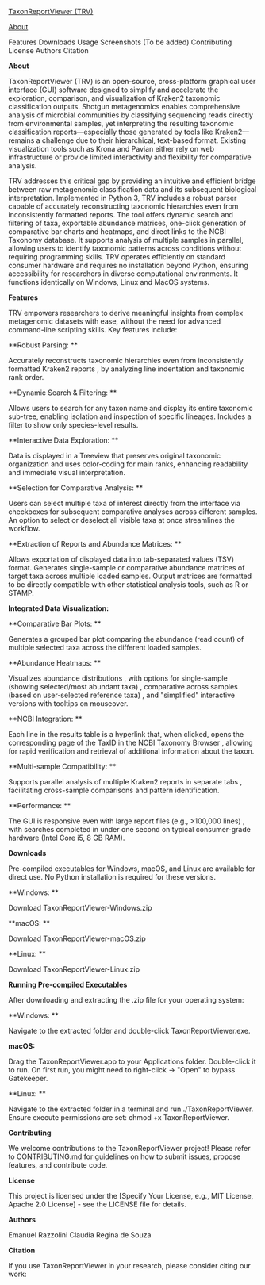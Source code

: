 [TaxonReportViewer (TRV)](https://github.com/erazzolini/taxonreportviewer/blob/main/trv.png)

[About](https://github.com/erazzolini/taxonreportviewer/blob/main/About)

Features
Downloads
Usage
Screenshots (To be added)
Contributing
License
Authors
Citation


**About**

TaxonReportViewer (TRV) is an open-source, cross-platform graphical user interface (GUI) software designed to simplify and accelerate the exploration, comparison, and visualization of Kraken2 taxonomic classification outputs. Shotgun metagenomics enables comprehensive analysis of microbial communities by classifying sequencing reads directly from environmental samples, yet interpreting the resulting taxonomic classification reports—especially those generated by tools like Kraken2—remains a challenge due to their hierarchical, text-based format. Existing visualization tools such as Krona and Pavian either rely on web infrastructure or provide limited interactivity and flexibility for comparative analysis.


TRV addresses this critical gap by providing an intuitive and efficient bridge between raw metagenomic classification data and its subsequent biological interpretation. Implemented in Python 3, TRV includes a robust parser capable of accurately reconstructing taxonomic hierarchies even from inconsistently formatted reports. The tool offers dynamic search and filtering of taxa, exportable abundance matrices, one-click generation of comparative bar charts and heatmaps, and direct links to the NCBI Taxonomy database. It supports analysis of multiple samples in parallel, allowing users to identify taxonomic patterns across conditions without requiring programming skills. TRV operates efficiently on standard consumer hardware and requires no installation beyond Python, ensuring accessibility for researchers in diverse computational environments. It functions identically on Windows, Linux and MacOS systems.





**Features**

  TRV empowers researchers to derive meaningful insights from complex metagenomic datasets with ease, without the need for advanced command-line scripting skills. Key features include:

**Robust Parsing: **

  Accurately reconstructs taxonomic hierarchies even from inconsistently formatted Kraken2 reports , by analyzing line indentation and taxonomic rank order.

**Dynamic Search & Filtering: **

  Allows users to search for any taxon name and display its entire taxonomic sub-tree, enabling isolation and inspection of specific lineages. Includes a filter to show only species-level results.

**Interactive Data Exploration: **

  Data is displayed in a Treeview that preserves original taxonomic organization and uses color-coding for main ranks, enhancing readability and immediate visual interpretation.

**Selection for Comparative Analysis: **
	
  Users can select multiple taxa of interest directly from the interface via checkboxes for subsequent comparative analyses across different samples. An option to select or deselect all visible taxa at once streamlines the workflow.

**Extraction of Reports and Abundance Matrices: **

  Allows exportation of displayed data into tab-separated values (TSV) format. Generates single-sample or comparative abundance matrices of target taxa across multiple loaded samples. Output matrices are formatted to be directly compatible with other statistical analysis 		tools, such as R or STAMP.


**Integrated Data Visualization:**


**Comparative Bar Plots: **

  Generates a grouped bar plot comparing the abundance (read count) of multiple selected taxa across the different loaded samples.

**Abundance Heatmaps: **

  Visualizes abundance distributions , with options for single-sample (showing selected/most abundant taxa) , comparative across samples (based on user-selected reference taxa) , and "simplified" interactive versions with tooltips on mouseover.

**NCBI Integration: **

  Each line in the results table is a hyperlink that, when clicked, opens the corresponding page of the TaxID in the NCBI Taxonomy Browser , allowing for rapid verification and retrieval of additional information about the taxon.

**Multi-sample Compatibility: **

  Supports parallel analysis of multiple Kraken2 reports in separate tabs , facilitating cross-sample comparisons and pattern identification.




**Performance: **

  The GUI is responsive even with large report files (e.g., >100,000 lines) , with searches completed in under one second on typical consumer-grade hardware (Intel Core i5, 8 GB RAM).

**Downloads**

  Pre-compiled executables for Windows, macOS, and Linux are available for direct use. No Python installation is required for these versions.

**Windows: **

  Download TaxonReportViewer-Windows.zip

**macOS: **

  Download TaxonReportViewer-macOS.zip

**Linux: **

  Download TaxonReportViewer-Linux.zip


**Running Pre-compiled Executables**

  After downloading and extracting the .zip file for your operating system:

**Windows: **

  Navigate to the extracted folder and double-click TaxonReportViewer.exe.


**macOS:**

  Drag the TaxonReportViewer.app to your Applications folder. Double-click it to run. On first run, you might need to right-click -> "Open" to bypass Gatekeeper.


**Linux: **

  Navigate to the extracted folder in a terminal and run ./TaxonReportViewer. Ensure execute permissions are set: chmod +x TaxonReportViewer.


**Contributing**

  We welcome contributions to the TaxonReportViewer project! Please refer to CONTRIBUTING.md for guidelines on how to submit issues, propose features, and contribute code.

**License**

  This project is licensed under the [Specify Your License, e.g., MIT License, Apache 2.0 License] - see the LICENSE file for details.

**Authors**

  Emanuel Razzolini 
	Claudia Regina de Souza 

**Citation**

  If you use TaxonReportViewer in your research, please consider citing our work:

